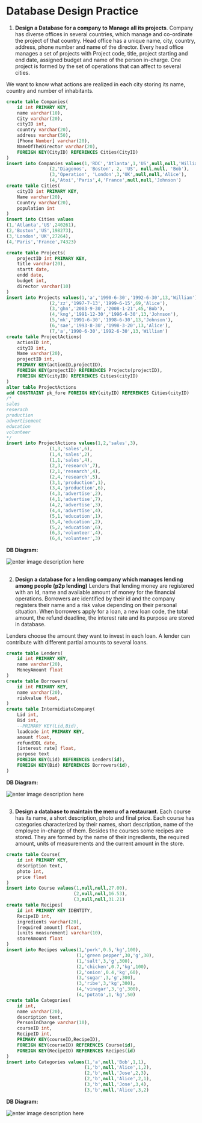 # Database Design Practice

1. **Design a Database for a company to Manage all its projects**.
Company has diverse offices in several countries, which manage and co-ordinate the project of that country.
Head office has a unique name, city, country, address, phone number and name of the director.
Every head office manages a set of projects with Project code, title, project starting and end date, assigned budget and name of the person in-charge. One project is formed by the set of operations that can affect to several cities.

We want to know what actions are realized in each city storing its name, country and number of inhabitants.
```sql
create table Companies(
	id int PRIMARY KEY,
	name varchar(10),
	City varchar(20),
	cityID int,
	country varchar(20),
	address varchar(50),
	[Phone Number] varchar(20),
	NameOfTheDirector varchar(20),
	FOREIGN KEY(CityID) REFERENCES Cities(CityID)
)
insert into Companies values(1,'RDC','Atlanta',1,'US',null,null,'William'),
				(2,'Diagonos', 'Boston', 2, 'US', null,null, 'Bob'),
				(3,'Operation', 'London',3,'UK',null,null,'Alice'),
				(4,'Atoi','Paris',4,'France',null,null,'Johnson')
create table Cities(
	cityID int PRIMARY KEY,
	Name varchar(20),
	Country varchar(20),
	population int
)
insert into Cities values
(1,'Atlanta','US',240261),
(2,'Boston','US',198273),
(3,'London','UK',27264),
(4,'Paris','France',74323)

create table Projects(
	projectID int PRIMARY KEY,
	title varchar(20),
	startt date,
	endd date,
	budget int,
	director varchar(10)
)
insert into Projects values(1,'a','1990-6-30','1992-6-30',13,'William'),
				(2,'zz','1997-7-13','1999-6-15',69,'Alice'),
				(3,'ghn','2003-9-30','2008-1-21',45,'Bob'),
				(4,'kng','1991-12-30','1996-6-30',13,'Johnson'),
				(5,'mk','1991-6-30','1998-6-30',13,'Johnson'),
				(6,'sae','1993-8-30','1998-3-20',13,'Alice'),
				(7,'a','1990-6-30','1992-6-30',13,'William')
create table ProjectActions(
	actionID int,
	cityID int,
	Name varchar(20),
	projectID int,
	PRIMARY KEY(actionID,projectID),
	FOREIGN KEY(projectID) REFERENCES Projects(projectID),
	FOREIGN KEY(cityID) REFERENCES Cities(cityID)
)
alter table ProjectActions
add CONSTRAINT pk_fore FOREIGN KEY(cityID) REFERENCES Cities(cityID)
/*
sales
reserach
production
advertisement
education
volunteer
*/
insert into ProjectActions values(1,2,'sales',3),
				(1,3,'sales',6),
				(1,4,'sales',2),
				(1,1,'sales',4),
				(2,3,'research',7),
				(2,1,'research',4),
				(2,4,'research',5),
				(3,1,'production',1),
				(3,4,'production',6),
				(4,3,'advertise',2),
				(4,1,'advertise',7),
				(4,2,'advertise',3),
				(4,4,'advertise',4),
				(5,1,'education',1),
				(5,4,'education',2),
				(5,2,'education',6),
				(6,3,'volunteer',4),
				(6,4,'volunteer',3)
```
**DB Diagram:**

![enter image description here](https://github.com/bravo951/full-stack-training/blob/main/design1.png?raw=true)
## 
2. **Design a database for a lending company which manages lending among people (p2p lending)**
Lenders that lending money are registered with an Id, name and available amount of money for the financial operations.
Borrowers are identified by their id and the company registers their name and a risk value depending on their personal situation.
When borrowers apply for a loan, a new loan code, the total amount, the refund deadline, the interest rate and its purpose are stored in database.

Lenders choose the amount they want to invest in each loan. A lender can contribute with different partial amounts to several loans.
```sql
create table Lenders(
	id int PRIMARY KEY,
	name varchar(20),
	MoneyAmount float
)
create table Borrowers(
	id int PRIMARY KEY,
	name varchar(20),
	riskvalue float,
)
create table IntermidiateCompany(
	Lid int,
	Bid int,
	--PRIMARY KEY(Lid,Bid),
	loadcode int PRIMARY KEY,
	amount float,
	refundDDL date,
	[interest rate] float,
	purpose text
	FOREIGN KEY(Lid) REFERENCES Lenders(id),
	FOREIGN KEY(Bid) REFERENCES Borrowers(id),
)
```
**DB Diagram:**

![enter image description here](https://github.com/bravo951/full-stack-training/blob/main/design2.png?raw=true)

## 
3. **Design a database to maintain the menu of a restaurant.**
Each course has its name, a short description, photo and final price.
Each course has categories characterized by their names, short description, name of the employee in-charge of them.
Besides the courses some recipes are stored. They are formed by the name of their ingredients, the required amount, units of measurements and the current amount in the store.
```sql
create table Course(
	id int PRIMARY KEY,
	description text,
	photo int,
	price float
)
insert into Course values(1,null,null,27.00),
						 (2,null,null,16.53),
						 (3,null,null,31.21)
create table Recipes(
	id int PRIMARY KEY IDENTITY,
	RecipeID int,
	ingredients varchar(20),
	[required amount] float,
	[units measurement] varchar(10),
	storeAmount float
)
insert into Recipes values(1,'pork',0.5,'kg',100),
						  (1,'green pepper',30,'g',30),
						  (1,'salt',3,'g',300),
						  (2,'chicken',0.7,'kg',100),
						  (2,'onion',0.4,'kg',60),
						  (3,'sugar',3,'g',300),
						  (3,'ribe',3,'kg',300),
						  (4,'vinegar',3,'g',300),
						  (4,'potato',1,'kg',50)
create table Categories(
	id int,
	name varchar(20),
	description text,
	PersonInCharge varchar(10),
	courseID int,
	RecipeID int,
	PRIMARY KEY(courseID,RecipeID),
	FOREIGN KEY(courseID) REFERENCES Course(id),
	FOREIGN KEY(RecipeID) REFERENCES Recipes(id)
)
insert into Categories values(1,'a',null,'Bob',1,1),
							 (1,'b',null,'Alice',1,2),
							 (2,'b',null,'Jose',2,3),
							 (2,'b',null,'Alice',2,1),
							 (3,'b',null,'Jose',3,4),
							 (3,'b',null,'Alice',3,2)
```
**DB Diagram:**

![enter image description here](https://github.com/bravo951/full-stack-training/blob/main/Design3.png?raw=true)
